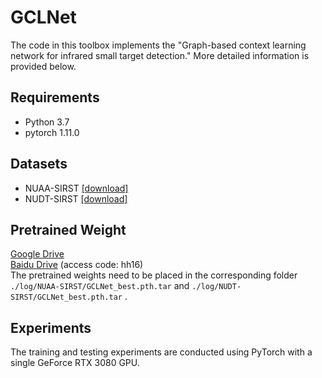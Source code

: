 # GCLNet
The code in this toolbox implements the "Graph-based context learning network for infrared small target detection." More detailed information is provided below.

## Requirements
* Python 3.7
* pytorch 1.11.0

## Datasets
* NUAA-SIRST [[download]](https://github.com/YimianDai/sirst)
* NUDT-SIRST [[download]](https://github.com/YeRen123455/Infrared-Small-Target-Detection)

## Pretrained Weight  
[Google Drive](https://drive.google.com/drive/folders/1U9y5lHmdOv5NFnhCnI36uBHRniPeaLP1?usp=sharing)  
[Baidu Drive](https://pan.baidu.com/s/1P10lvyztFD6r5k5k7iOBvw) (access code: hh16)  
The pretrained weights need to be placed in the corresponding folder `./log/NUAA-SIRST/GCLNet_best.pth.tar` and `./log/NUDT-SIRST/GCLNet_best.pth.tar` .

## Experiments
The training and testing experiments are conducted using PyTorch with a single GeForce RTX 3080 GPU.
